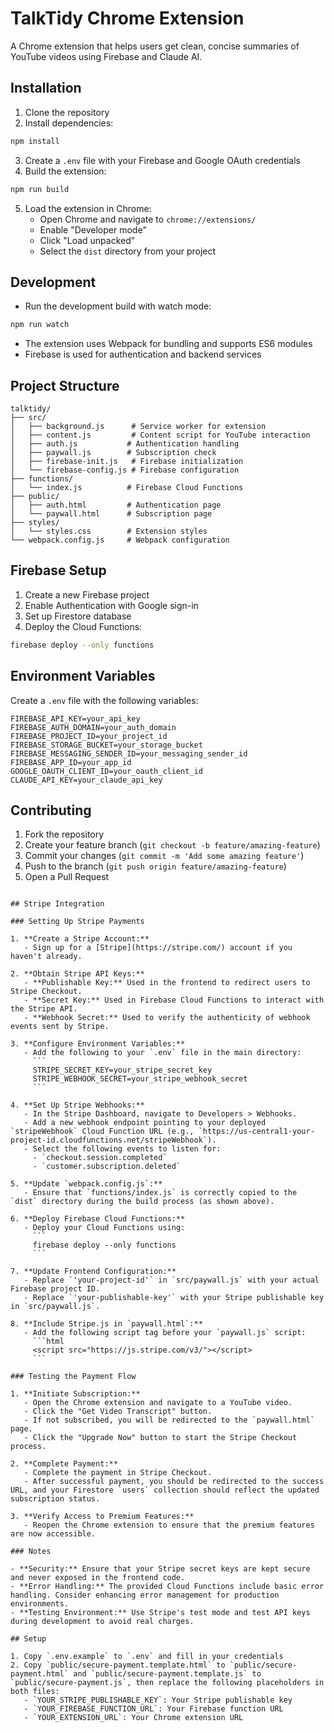 # TalkTidy Chrome Extension

A Chrome extension that helps users get clean, concise summaries of YouTube videos using Firebase and Claude AI.

## Installation

1. Clone the repository
2. Install dependencies:
```bash
npm install
```

3. Create a `.env` file with your Firebase and Google OAuth credentials
4. Build the extension:
```bash
npm run build
```

5. Load the extension in Chrome:
   - Open Chrome and navigate to `chrome://extensions/`
   - Enable "Developer mode"
   - Click "Load unpacked"
   - Select the `dist` directory from your project

## Development

- Run the development build with watch mode:
```bash
npm run watch
```

- The extension uses Webpack for bundling and supports ES6 modules
- Firebase is used for authentication and backend services

## Project Structure

```
talktidy/
├── src/
│   ├── background.js      # Service worker for extension
│   ├── content.js         # Content script for YouTube interaction
│   ├── auth.js           # Authentication handling
│   ├── paywall.js        # Subscription check
│   ├── firebase-init.js   # Firebase initialization
│   └── firebase-config.js # Firebase configuration
├── functions/
│   └── index.js          # Firebase Cloud Functions
├── public/
│   ├── auth.html         # Authentication page
│   └── paywall.html      # Subscription page
├── styles/
│   └── styles.css        # Extension styles
└── webpack.config.js     # Webpack configuration
```

## Firebase Setup

1. Create a new Firebase project
2. Enable Authentication with Google sign-in
3. Set up Firestore database
4. Deploy the Cloud Functions:
```bash
firebase deploy --only functions
```

## Environment Variables

Create a `.env` file with the following variables:
```
FIREBASE_API_KEY=your_api_key
FIREBASE_AUTH_DOMAIN=your_auth_domain
FIREBASE_PROJECT_ID=your_project_id
FIREBASE_STORAGE_BUCKET=your_storage_bucket
FIREBASE_MESSAGING_SENDER_ID=your_messaging_sender_id
FIREBASE_APP_ID=your_app_id
GOOGLE_OAUTH_CLIENT_ID=your_oauth_client_id
CLAUDE_API_KEY=your_claude_api_key
```

## Contributing

1. Fork the repository
2. Create your feature branch (`git checkout -b feature/amazing-feature`)
3. Commit your changes (`git commit -m 'Add some amazing feature'`)
4. Push to the branch (`git push origin feature/amazing-feature`)
5. Open a Pull Request
```

## Stripe Integration

### Setting Up Stripe Payments

1. **Create a Stripe Account:**
   - Sign up for a [Stripe](https://stripe.com/) account if you haven't already.

2. **Obtain Stripe API Keys:**
   - **Publishable Key:** Used in the frontend to redirect users to Stripe Checkout.
   - **Secret Key:** Used in Firebase Cloud Functions to interact with the Stripe API.
   - **Webhook Secret:** Used to verify the authenticity of webhook events sent by Stripe.

3. **Configure Environment Variables:**
   - Add the following to your `.env` file in the main directory:
     ```
     STRIPE_SECRET_KEY=your_stripe_secret_key
     STRIPE_WEBHOOK_SECRET=your_stripe_webhook_secret
     ```

4. **Set Up Stripe Webhooks:**
   - In the Stripe Dashboard, navigate to Developers > Webhooks.
   - Add a new webhook endpoint pointing to your deployed `stripeWebhook` Cloud Function URL (e.g., `https://us-central1-your-project-id.cloudfunctions.net/stripeWebhook`).
   - Select the following events to listen for:
     - `checkout.session.completed`
     - `customer.subscription.deleted`

5. **Update `webpack.config.js`:**
   - Ensure that `functions/index.js` is correctly copied to the `dist` directory during the build process (as shown above).

6. **Deploy Firebase Cloud Functions:**
   - Deploy your Cloud Functions using:
     ```
     firebase deploy --only functions
     ```

7. **Update Frontend Configuration:**
   - Replace `'your-project-id'` in `src/paywall.js` with your actual Firebase project ID.
   - Replace `'your-publishable-key'` with your Stripe publishable key in `src/paywall.js`.

8. **Include Stripe.js in `paywall.html`:**
   - Add the following script tag before your `paywall.js` script:
     ```html
     <script src="https://js.stripe.com/v3/"></script>
     ```

### Testing the Payment Flow

1. **Initiate Subscription:**
   - Open the Chrome extension and navigate to a YouTube video.
   - Click the "Get Video Transcript" button.
   - If not subscribed, you will be redirected to the `paywall.html` page.
   - Click the "Upgrade Now" button to start the Stripe Checkout process.

2. **Complete Payment:**
   - Complete the payment in Stripe Checkout.
   - After successful payment, you should be redirected to the success URL, and your Firestore `users` collection should reflect the updated subscription status.

3. **Verify Access to Premium Features:**
   - Reopen the Chrome extension to ensure that the premium features are now accessible.

### Notes

- **Security:** Ensure that your Stripe secret keys are kept secure and never exposed in the frontend code.
- **Error Handling:** The provided Cloud Functions include basic error handling. Consider enhancing error management for production environments.
- **Testing Environment:** Use Stripe's test mode and test API keys during development to avoid real charges.

## Setup

1. Copy `.env.example` to `.env` and fill in your credentials
2. Copy `public/secure-payment.template.html` to `public/secure-payment.html` and `public/secure-payment.template.js` to `public/secure-payment.js`, then replace the following placeholders in both files:
   - `YOUR_STRIPE_PUBLISHABLE_KEY`: Your Stripe publishable key
   - `YOUR_FIREBASE_FUNCTION_URL`: Your Firebase function URL
   - `YOUR_EXTENSION_URL`: Your Chrome extension URL

```

